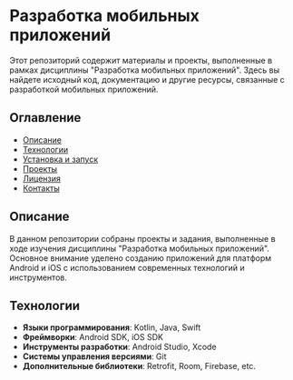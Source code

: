 # Разработка мобильных приложений

Этот репозиторий содержит материалы и проекты, выполненные в рамках дисциплины "Разработка мобильных приложений". Здесь вы найдете исходный код, документацию и другие ресурсы, связанные с разработкой мобильных приложений.

## Оглавление

- [Описание](#описание)
- [Технологии](#технологии)
- [Установка и запуск](#установка-и-запуск)
- [Проекты](#проекты)
- [Лицензия](#лицензия)
- [Контакты](#контакты)

## Описание

В данном репозитории собраны проекты и задания, выполненные в ходе изучения дисциплины "Разработка мобильных приложений". Основное внимание уделено созданию приложений для платформ Android и iOS с использованием современных технологий и инструментов.

## Технологии

- **Языки программирования**: Kotlin, Java, Swift
- **Фреймворки**: Android SDK, iOS SDK
- **Инструменты разработки**: Android Studio, Xcode
- **Системы управления версиями**: Git
- **Дополнительные библиотеки**: Retrofit, Room, Firebase, etc.
